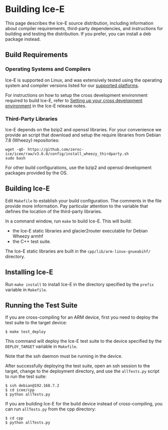 # Building Ice-E

This page describes the Ice-E source distribution, including information
about compiler requirements, third-party dependencies, and instructions for
building and testing the distribution. If you prefer, you can install a deb
package instead.

## Build Requirements

### Operating Systems and Compilers

Ice-E is supported on Linux, and was extensively tested using the operating
system and compiler versions listed for our [supported platforms][1].

For instructions on how to setup the cross development environment required
to build Ice-E, refer to [Setting up your cross development environment][2] in 
the Ice-E release notes.

### Third-Party Libraries

Ice-E depends on the bzip2 and openssl libraries. For your convenience we 
provide an script that download and setup the require libraries from 
Debian 7.8 (Wheezy) repositories:

    wget -qO- https://github.com/zeroc-ice/icee/raw/v3.6.0/config/install_wheezy_thirdparty.sh
    sudo bash

For other build configurations, use the bzip2 and openssl development packages 
provided by the OS.

## Building Ice-E

Edit `Makefile` to establish your build configuration. The comments in the
file provide more information. Pay particular attention to the variable that
defines the location of the third-party libraries.

In a command window, run `make` to build Ice-E. This will build:

- the Ice-E static libraries and glacier2router executable for Debian Wheezy
  armhf
- the C++ test suite.
 
The Ice-E static libraries are built in the `cpp/lib/arm-linux-gnueabihf/`
directory.

## Installing Ice-E

Run `make install` to install Ice-E in the directory specified by the
`prefix` variable in `Makefile`.

## Running the Test Suite

If you are cross-compiling for an ARM device, first you need to deploy
the test suite to the target device:

    $ make test_deploy
    
This command will deploy the Ice-E test suite to the device specified by the
`DEPLOY_TARGET` variable in `Makefile`. 

Note that the ssh daemon must be running in the device.

After successfully deploying the test suite, open an ssh session to the
target, change to the deployment directory, and use the `allTests.py` script
to run the test suite:

    $ ssh debian@192.168.7.2
    $ cd icee/cpp
    $ python allTests.py

If you are building Ice-E for the build device instead of cross-compiling,
you can run `allTests.py` from the cpp directory:

    $ cd cpp
    $ python allTests.py

[1]: https://doc.zeroc.com/display/Ice36/Supported+Platforms+for+Ice-E+3.6.0
[2]: https://doc.zeroc.com/display/Ice36/Using+the+Ice-E+Binary+Distribution
